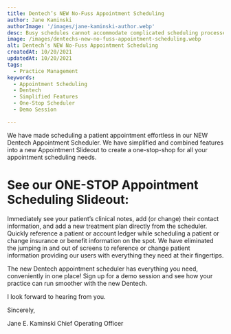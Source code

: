 ```yaml
---
title: Dentech’s NEW No-Fuss Appointment Scheduling
author: Jane Kaminski
authorImage: '/images/jane-kaminski-author.webp'
desc: Busy schedules cannot accommodate complicated scheduling processes. Who needs the extra steps?
image: /images/dentechs-new-no-fuss-appointment-scheduling.webp
alt: Dentech’s NEW No-Fuss Appointment Scheduling
createdAt: 10/20/2021
updatedAt: 10/20/2021
tags:
  - Practice Management
keywords:
  - Appointment Scheduling
  - Dentech
  - Simplified Features
  - One-Stop Scheduler
  - Demo Session

---
```


We have made scheduling a patient appointment effortless in our NEW Dentech Appointment Scheduler. We have simplified and combined features into a new Appointment Slideout to create a one-stop-shop for all your appointment scheduling needs.

# See our ONE-STOP Appointment Scheduling Slideout:

Immediately see your patient’s clinical notes, add (or change) their contact information, and add a new treatment plan directly from the scheduler. Quickly reference a patient or account ledger while scheduling a patient or change insurance or benefit information on the spot. We have eliminated the jumping in and out of screens to reference or change patient information providing our users with everything they need at their fingertips.

The new Dentech appointment scheduler has everything you need, conveniently in one place! Sign up for a demo session and see how your practice can run smoother with the new Dentech.

I look forward to hearing from you.

Sincerely,

Jane E. Kaminski
Chief Operating Officer